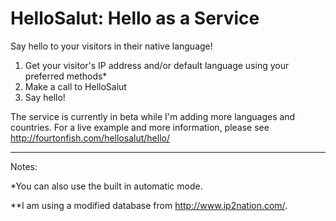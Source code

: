 HelloSalut: Hello as a Service
==============================

Say hello to your visitors in their native language!

1. Get your visitor's IP address and/or default language using your preferred methods*
2. Make a call to HelloSalut
3. Say hello!

The service is currently in beta while I'm adding more languages and countries. For a live example and more information, please see http://fourtonfish.com/hellosalut/hello/

***

Notes:

*You can also use the built in automatic mode.

**I am using a modified database from http://www.ip2nation.com/.